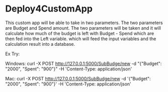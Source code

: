 # Deploy4CustomApp
This custom app will be able to take in two parameters. The two parameters are Budget and Spend amount. The two parameters will be taken and it will calculate how much of the budget is left with Budget - Spend which are then fed into the Left variable. which will feed the input variables and the calculation result into a database. 

Ex Try: 

Windows: curl -X POST http://127.0.0.1:5000/SubBudge/new -d "{\"Budget\": \"2000\", \"Spent\": \"900\"}" -H 'Content-Type: application/json'

Mac: curl -X POST http://127.0.0.1:5000/SubBudge/new -d '{\"Budget\": \"2000\", \"Spent\": \"900\"}' -H 'Content-Type: application/json'

